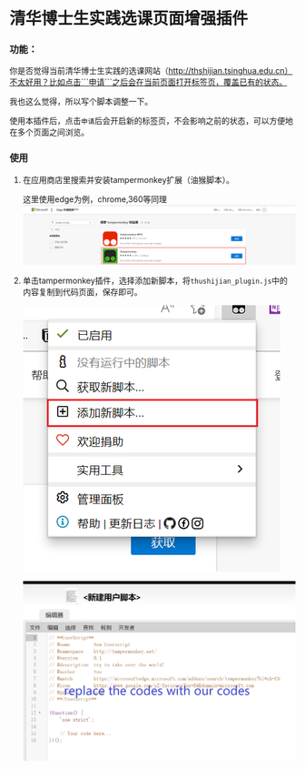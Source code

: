 # 清华博士生实践选课页面增强插件



### 功能：

你是否觉得当前清华博士生实践的选课网站（http://thshijian.tsinghua.edu.cn）不太好用？比如点击```申请```之后会在当前页面打开标签页，覆盖已有的状态。

我也这么觉得，所以写个脚本调整一下。


使用本插件后，点击```申请```后会开启新的标签页，不会影响之前的状态，可以方便地在多个页面之间浏览。

### 使用

1. 在应用商店里搜索并安装tampermonkey扩展（油猴脚本）。

    这里使用edge为例，chrome,360等同理
    ![search tampermonkey](images\tampermonkey.png)

2. 单击tampermonkey插件，选择添加新脚本，将```thushijian_plugin.js```中的内容复制到代码页面，保存即可。

    ![add scripts](images\add_scripts.png)

    ![add scripts](images\replace.png)